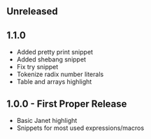 ## Unreleased

## 1.1.0
 * Added pretty print snippet
 * Added shebang snippet
 * Fix try snippet
 * Tokenize radix number literals
 * Table and arrays highlight

## 1.0.0 - First Proper Release
 * Basic Janet highlight
 * Snippets for most used expressions/macros
